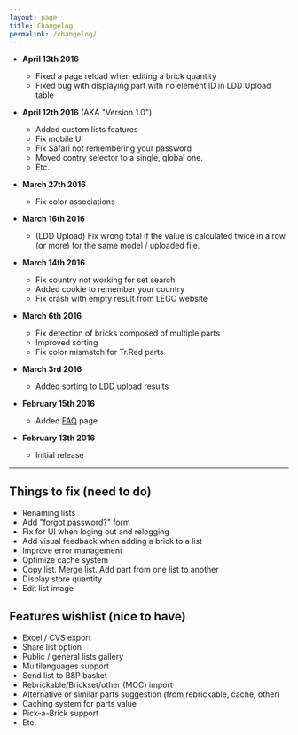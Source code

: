 ```yaml
---
layout: page
title: Changelog
permalink: /changelog/
---
```


* **April 13th 2016** 
	* Fixed a page reload when editing a brick quantity
	* Fixed bug with displaying part with no element ID in LDD Upload table

* **April 12th 2016** (AKA "Version 1.0")
	* Added custom lists features
	* Fix mobile UI
	* Fix Safari not remembering your password
	* Moved contry selector to a single, global one.
	* Etc.

* **March 27th 2016**
	* Fix color associations

* **March 16th 2016**
	* (LDD Upload) Fix wrong total if the value is calculated twice in a row (or more) for the same model / uploaded file.

* **March 14th 2016**
	* Fix country not working for set search
	* Added cookie to remember your country
	* Fix crash with empty result from LEGO website

* **March 6th 2016**
	* Fix detection of bricks composed of multiple parts
	* Improved sorting
	* Fix color mismatch for Tr.Red parts

* **March 3rd 2016**
	* Added sorting to LDD upload results

* **February 15th 2016**
	* Added [FAQ](/faq) page

* **February 13th 2016**
	* Initial release

***

## Things to fix (need to do)
* Renaming lists
* Add "forgot password?" form
* Fix for UI when loging out and relogging
* Add visual feedback when adding a brick to a list
* Improve error management
* Optimize cache system
* Copy list. Merge list. Add part from one list to another
* Display store quantity
* Edit list image


## Features wishlist (nice to have)
* Excel / CVS export
* Share list option
* Public / general lists gallery
* Multilanguages support
* Send list to B&P basket
* Rebrickable/Brickset/other (MOC) import
* Alternative or similar parts suggestion (from rebrickable, cache, other)
* Caching system for parts value
* Pick-a-Brick support
* Etc.
